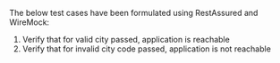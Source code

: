 The below test cases have been formulated using RestAssured and WireMock:
1. Verify that for valid city passed, application is reachable
2. Verify that for invalid city code passed, application is not reachable
